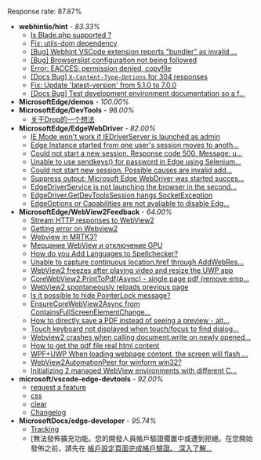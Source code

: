 Response rate: 87.87%

* **webhintio/hint** - _83.33%_
  * [Is Blade.php supported ?](https://github.com/webhintio/hint/issues/5569)
  * [Fix: utils-dom dependency](https://github.com/webhintio/hint/pull/5564)
  * [[Bug] Webhint VSCode extension reports "bundler" as invalid ...](https://github.com/webhintio/hint/issues/5563)
  * [[Bug] Browserslist configuration not being followed](https://github.com/webhintio/hint/issues/5556)
  * [Error: EACCES: permission denied, copyfile](https://github.com/webhintio/hint/issues/5432)
  * [[Docs Bug] `X-Content-Type-Options` for 304 responses](https://github.com/webhintio/hint/issues/5417)
  * [Fix: Update 'latest-version' from 5.1.0 to 7.0.0](https://github.com/webhintio/hint/pull/5471)
  * [[Docs Bug] Test development environment documentation so a f...](https://github.com/webhintio/hint/issues/5404)
* **MicrosoftEdge/demos** - _100.00%_
* **MicrosoftEdge/DevTools** - _98.00%_
  * [关于Drop的一个想法](https://github.com/MicrosoftEdge/DevTools/issues/157)
* **MicrosoftEdge/EdgeWebDriver** - _82.00%_
  * [IE Mode won't work if IEDriverServer is launched as admin](https://github.com/MicrosoftEdge/EdgeWebDriver/issues/87)
  * [Edge Instance started from one user's session moves to anoth...](https://github.com/MicrosoftEdge/EdgeWebDriver/issues/86)
  * [Could not start a new session. Response code 500. Message: u...](https://github.com/MicrosoftEdge/EdgeWebDriver/issues/85)
  * [Unable to use sendkeys() for password in Edge using Selenium...](https://github.com/MicrosoftEdge/EdgeWebDriver/issues/84)
  * [Could not start new session. Possible causes are invalid add...](https://github.com/MicrosoftEdge/EdgeWebDriver/issues/83)
  * [Suppress output: Microsoft Edge WebDriver was started succes...](https://github.com/MicrosoftEdge/EdgeWebDriver/issues/82)
  * [EdgeDriverService is not launching the browser in the second...](https://github.com/MicrosoftEdge/EdgeWebDriver/issues/75)
  * [EdgeDriver.GetDevToolsSession hangs SocketException](https://github.com/MicrosoftEdge/EdgeWebDriver/issues/65)
  * [EdgeOptions or Capabilities are not avaliable to disable Edg...](https://github.com/MicrosoftEdge/EdgeWebDriver/issues/61)
* **MicrosoftEdge/WebView2Feedback** - _64.00%_
  * [Stream HTTP responses to WebView2](https://github.com/MicrosoftEdge/WebView2Feedback/issues/3519)
  * [Getting error on Webview2](https://github.com/MicrosoftEdge/WebView2Feedback/issues/3518)
  * [Webview in MRTK3?](https://github.com/MicrosoftEdge/WebView2Feedback/issues/3516)
  * [Мерцание WebView и отключение GPU](https://github.com/MicrosoftEdge/WebView2Feedback/issues/3515)
  * [How do you Add Languages to Spellchecker?](https://github.com/MicrosoftEdge/WebView2Feedback/issues/3501)
  * [Unable to capture continuous location.href through AddWebRes...](https://github.com/MicrosoftEdge/WebView2Feedback/issues/3498)
  * [WebView2 freezes after playing video and resize the UWP app](https://github.com/MicrosoftEdge/WebView2Feedback/issues/3492)
  * [CoreWebView2.PrintToPdf(Async) - single page pdf (remove emp...](https://github.com/MicrosoftEdge/WebView2Feedback/issues/3487)
  * [WebView2 spontaneously reloads previous page](https://github.com/MicrosoftEdge/WebView2Feedback/issues/3513)
  * [Is it possible to hide PointerLock message?](https://github.com/MicrosoftEdge/WebView2Feedback/issues/3511)
  * [EnsureCoreWebView2Async from ContainsFullScreenElementChange...](https://github.com/MicrosoftEdge/WebView2Feedback/issues/3510)
  * [How to directly save a PDF instead of seeing a preview - alt...](https://github.com/MicrosoftEdge/WebView2Feedback/issues/3499)
  * [Touch keyboard not displayed when touch/focus to find dialog...](https://github.com/MicrosoftEdge/WebView2Feedback/issues/3493)
  * [Webview2 crashes when calling document.write on newly opened...](https://github.com/MicrosoftEdge/WebView2Feedback/issues/3491)
  * [How to get the pdf file real html content](https://github.com/MicrosoftEdge/WebView2Feedback/issues/3480)
  * [WPF+UWP When loading webpage content, the screen will flash ...](https://github.com/MicrosoftEdge/WebView2Feedback/issues/3477)
  * [WebView2AutomationPeer for winform win32?](https://github.com/MicrosoftEdge/WebView2Feedback/issues/3467)
  * [Initializing 2 managed WebView environments with different C...](https://github.com/MicrosoftEdge/WebView2Feedback/issues/3466)
* **microsoft/vscode-edge-devtools** - _92.00%_
  * [request a feature](https://github.com/microsoft/vscode-edge-devtools/issues/1544)
  * [css](https://github.com/microsoft/vscode-edge-devtools/issues/1543)
  * [clear](https://github.com/microsoft/vscode-edge-devtools/issues/1542)
  * [Changelog](https://github.com/microsoft/vscode-edge-devtools/issues/1541)
* **MicrosoftDocs/edge-developer** - _95.74%_
  * [Tracking ](https://github.com/MicrosoftDocs/edge-developer/issues/2609)
  * [無法發佈擴充功能。您的開發人員帳戶驗證擱置中或遭到拒絕。在您開始發佈之前，請先在 [帳戶設定頁面完成帳戶驗證。 深入了解...](https://github.com/MicrosoftDocs/edge-developer/issues/2606)
